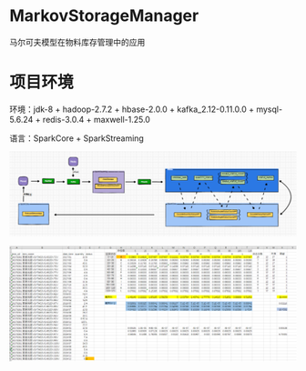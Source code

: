 # MarkovStorageManager
马尔可夫模型在物料库存管理中的应用
# 项目环境
环境：jdk-8 + hadoop-2.7.2 + hbase-2.0.0 + kafka_2.12-0.11.0.0 + mysql-5.6.24 + 
redis-3.0.4 + maxwell-1.25.0

语言：SparkCore + SparkStreaming

![img_1.png](img_1.png)


![img.png](img.png)

